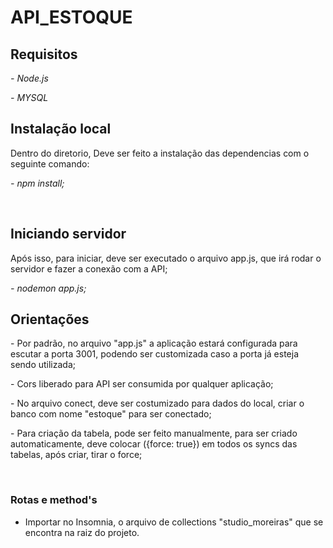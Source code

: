 <h1>API_ESTOQUE</h1>

<h2>Requisitos</h2>
<p><i>- Node.js</i></p>
<p><i>- MYSQL</i></p>


<h2> Instalação local</h2>
<p>Dentro do diretorio, Deve ser feito a instalação das dependencias com o seguinte comando:</p>
<p><i>- npm install;</i></p>

<br>


<h2>Iniciando servidor</h2>

<p>Após isso, para iniciar, deve ser executado o arquivo app.js, que irá rodar o servidor e fazer a conexão com a API;</p>
<p><i>- nodemon app.js;</i></p>


<h2> Orientações </h2>

<p>- Por padrão, no arquivo "app.js" a aplicação estará configurada para escutar a porta 3001, podendo ser customizada caso a porta já esteja sendo utilizada;</p>

<p>- Cors liberado para API ser consumida por qualquer aplicação;</p>

<p>- No arquivo conect, deve ser costumizado para dados do local, criar o banco com nome "estoque" para ser conectado;</p>

<p>- Para criação da tabela, pode ser feito manualmente, para ser criado automaticamente, deve colocar ({force: true}) em todos os syncs das tabelas, após criar, tirar o force;</p> <br>

<h3>Rotas e method's</h3>

- Importar no Insomnia, o arquivo de collections "studio_moreiras" que se encontra na raiz do projeto.

